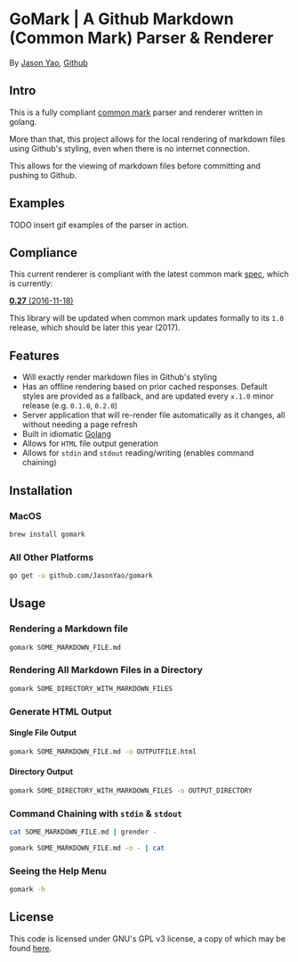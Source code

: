 # GoMark | A Github Markdown (Common Mark) Parser &amp; Renderer
By [Jason Yao](https://github.com/JasonYao/), [Github](https://github.com/JasonYao/gomark)

## Intro
This is a fully compliant [common mark](http://commonmark.org/) parser and
renderer written in golang.

More than that, this project allows for the local rendering
of markdown files using Github's styling, even when there is
no internet connection.

This allows for the viewing of markdown files before
committing and pushing to Github.

## Examples
TODO insert gif examples of the parser in action.

## Compliance
This current renderer is compliant with the latest
common mark [spec](http://spec.commonmark.org/), which
is currently:

[**0.27** (2016-11-18)](http://spec.commonmark.org/0.27/)

This library will be updated when common mark updates formally
to its `1.0` release, which should be later this year (2017).

## Features
- Will exactly render markdown files in Github's styling
- Has an offline rendering based on prior cached responses.
Default styles are provided as a fallback, and are updated
every `x.1.0` minor release (e.g. `0.1.0`, `0.2.0`)
- Server application that will re-render file automatically as
it changes, all without needing a page refresh
- Built in idiomatic [Golang](https://golang.org/)
- Allows for `HTML` file output generation
- Allows for `stdin` and `stdout` reading/writing
(enables command chaining)

## Installation
### MacOS
```sh
brew install gomark
```

### All Other Platforms
```sh
go get -u github.com/JasonYao/gomark
```

## Usage

### Rendering a Markdown file
```sh
gomark SOME_MARKDOWN_FILE.md
```

### Rendering All Markdown Files in a Directory
```sh
gomark SOME_DIRECTORY_WITH_MARKDOWN_FILES
```

### Generate HTML Output
#### Single File Output
```sh
gomark SOME_MARKDOWN_FILE.md -o OUTPUTFILE.html
```
#### Directory Output
```sh
gomark SOME_DIRECTORY_WITH_MARKDOWN_FILES -o OUTPUT_DIRECTORY
```

### Command Chaining with `stdin` & `stdout`
```sh
cat SOME_MARKDOWN_FILE.md | grender -
```

```sh
gomark SOME_MARKDOWN_FILE.md -o - | cat
```

### Seeing the Help Menu
```sh
gomark -h
```

## License
This code is licensed under GNU's GPL v3 license, a copy of which
may be found [here](LICENSE).

